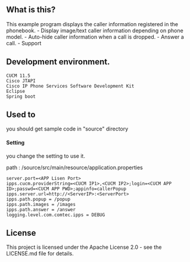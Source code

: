 ## What is this?
This example program displays the caller information registered in the phonebook.
        - Display image/text caller information depending on phone model.
        - Auto-hide caller information when a call is dropped.
        - Answer a call.
        - Support 

## Development environment.
	CUCM 11.5
	Cisco JTAPI
	Cisco IP Phone Services Software Development Kit
	Eclipse
	Spring boot

## Used to
you should get sample code in "source" directory

#### Setting
you change the setting to use it.

path : /source/src/main/resource/application.properties

	server.port=<APP Lisen Port>
	ipps.cucm.providerString=<CUCM IP1>,<CUCM IP2>;login=<CUCM APP ID>;passwd=<CUCM APP PWD>;appinfo=callerPopup
	ipps.server.url=http://<ServerIP>:<ServerPort>
	ipps.path.popup = /popup
	ipps.path.images = /images
	ipps.path.answer = /answer
	logging.level.com.comtec.ipps = DEBUG


## License
This project is licensed under the Apache License 2.0 - see the LICENSE.md file for details.
